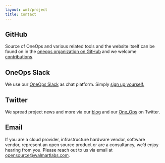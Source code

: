 ```yaml
---
layout: wmt/project
title: Contact
---
```


## <i class="fa fa-github"></i> GitHub 

Source of OneOps and various related tools and the website itself can be found
on in the 
<a href="{{ site.github_url }}" target="_blank">oneops organization on GitHub</a>
and we welcome [contributions](./contribute.html).

## <i class="fa fa-slack"></i> OneOps Slack 

We use our <a href="{{ site.slack_url }}">OneOps Slack</a> as chat platform.
Simply <a href="{{ site.slack_register }}" target="_blank">sign up yourself.</a>

## <i class="fa fa-twitter"></i> Twitter

We spread project news and more via our [blog](../blog/index.html) and 
our <a href="{{ site.twitter_url }}" target="_blank">One_Ops</a> on Twitter.
  

## <i class="fa fa-envelope"></i> Email

If you are a cloud provider, infrastructure hardware vendor, software vendor, 
represent an open source product or are a consultancy, we’d enjoy hearing from
you. Please reach out to us via email at
<a href="mailto:opensource@walmartlabs.com">opensource@walmartlabs.com</a>.

